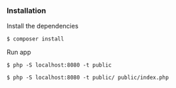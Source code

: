 

### Installation

Install the dependencies

```
$ composer install
```
Run app

```
$ php -S localhost:8080 -t public
```

```
$ php -S localhost:8080 -t public/ public/index.php
```



